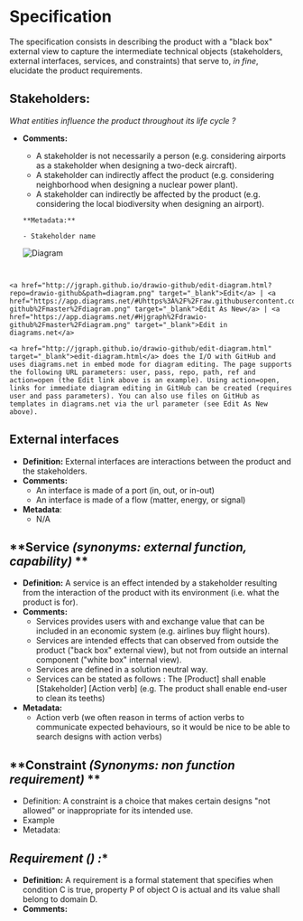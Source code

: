 # **Specification**

The specification consists in describing the product with a "black box" external view to capture the intermediate technical objects (stakeholders, external interfaces, services, and constraints) that serve to, *in fine*, elucidate the product requirements. 

## **Stakeholders:**

*What entities influence the product throughout its life cycle ?*

- **Comments:**

  - A stakeholder is not necessarily a person (e.g. considering airports as a stakeholder when designing a two-deck aircraft).
  - A stakeholder can indirectly affect the product (e.g. considering neighborhood when designing a nuclear power plant).
  - A stakeholder can indirectly be affected by the product (e.g. considering the local biodiversity when designing an airport).

  ```
  **Metadata:**
  
  - Stakeholder name
  ```

  ![Diagram](http://OPEN-NEXT.github.io/wp2.3_template//Stakeholders.png)

```


<a href="http://jgraph.github.io/drawio-github/edit-diagram.html?repo=drawio-github&path=diagram.png" target="_blank">Edit</a> | <a href="https://app.diagrams.net/#Uhttps%3A%2F%2Fraw.githubusercontent.com%2Fjgraph%2Fdrawio-github%2Fmaster%2Fdiagram.png" target="_blank">Edit As New</a> | <a href="https://app.diagrams.net/#Hjgraph%2Fdrawio-github%2Fmaster%2Fdiagram.png" target="_blank">Edit in diagrams.net</a>

<a href="http://jgraph.github.io/drawio-github/edit-diagram.html" target="_blank">edit-diagram.html</a> does the I/O with GitHub and uses diagrams.net in embed mode for diagram editing. The page supports the following URL parameters: user, pass, repo, path, ref and action=open (the Edit link above is an example). Using action=open, links for immediate diagram editing in GitHub can be created (requires user and pass parameters). You can also use files on GitHub as templates in diagrams.net via the url parameter (see Edit As New above).
```

## **External interfaces**

- **Definition:**  External interfaces are interactions between the product and the stakeholders.
- **Comments:**
  - An interface is made of a port (in, out, or in-out)
  - An interface is made of a flow (matter, energy, or signal)
- **Metadata**:
  - N/A

## **Service *(synonyms: external function, capability)* **

- **Definition:** A service is an effect intended by a stakeholder resulting from the interaction of the product with its environment (i.e. what the  product is for).
- **Comments:**
  - Services provides users with and exchange value that can be included in an economic system (e.g. airlines buy flight hours).
  - Services are intended effects that can observed from outside the product ("back box" external view), but not from outside an internal component ("white box" internal view).
  - Services are defined in a solution neutral way.
  - Services can be stated as follows : The [Product] shall enable [Stakeholder] [Action verb] (e.g. The product shall enable end-user to clean its teeths)
- **Metadata:**
  - Action verb (we often reason in terms of action verbs to communicate expected behaviours, so it would be nice to be able to search designs with action verbs)

## **Constraint *(Synonyms: non function requirement)* ** 

- Definition: A constraint is a choice that makes certain designs "not allowed" or inappropriate for its intended use.
- Example
- Metadata:

## *Requirement () :** 

- **Definition:** A requirement is a formal statement that specifies when condition C is true, property P of object O is actual and its value shall belong  to domain D.
- **Comments:**